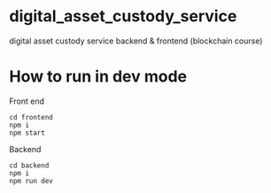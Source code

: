 # digital_asset_custody_service
digital asset custody service backend &amp; frontend (blockchain course)

# How to run in dev mode
Front end
```
cd frontend
npm i
npm start
```

Backend
```
cd backend
npm i
npm run dev
```
